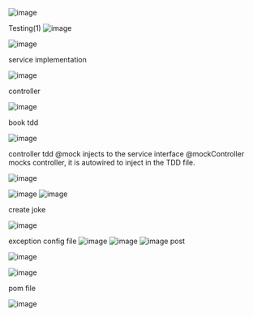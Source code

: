 ![image](https://github.com/user-attachments/assets/8ffcf11f-3991-4c75-a51c-83dc24d1ec3c)

Testing(1)
![image](https://github.com/user-attachments/assets/c22c6896-577c-48d7-bd10-ba902de50cf6)


![image](https://github.com/user-attachments/assets/9a38c87a-7d36-4bfb-b4ee-495e7384ae57)


service implementation 

![image](https://github.com/user-attachments/assets/def0a02c-dc09-4ad8-a0f0-29c2f7463bd7)

controller 

![image](https://github.com/user-attachments/assets/2a3e3981-6d05-4cd1-ac18-91b7319cc033)

book tdd

![image](https://github.com/user-attachments/assets/29b51519-ea33-450b-9151-dbe018111040)


controller tdd
@mock injects to the service interface
@mockController mocks controller, it is autowired to inject in the TDD file.


![image](https://github.com/user-attachments/assets/8e251662-584d-44d8-923d-81987bc4094f)

![image](https://github.com/user-attachments/assets/45f43c7a-ed5e-48f1-ab3a-61665fd684b1)
![image](https://github.com/user-attachments/assets/70b666d2-2c9b-46d7-b75d-9a022ba80c5c)


create joke 

![image](https://github.com/user-attachments/assets/fc27207e-5171-416f-b391-ad3066bed73d)



exception config file
![image](https://github.com/user-attachments/assets/eefb7dd0-f7cf-4e62-9e71-853d11c21db5)
![image](https://github.com/user-attachments/assets/3822491e-eebc-4a57-9d37-9e7cd0ef8afa)
![image](https://github.com/user-attachments/assets/d34cc922-fc73-4ae5-bf34-0c046337e62d)
post 

![image](https://github.com/user-attachments/assets/267bab22-be58-4e2a-8385-292493da51b1)

![image](https://github.com/user-attachments/assets/04093329-003f-42af-9672-5da4d19aa63b)





pom file

![image](https://github.com/user-attachments/assets/dbec8e61-f9c5-4f00-b149-d25aeb424e7a)

